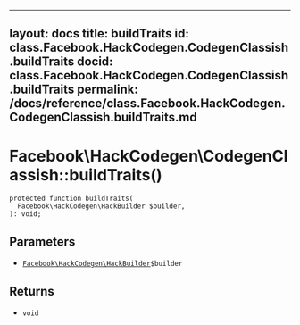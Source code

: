 
***

layout: docs
title: buildTraits
id: class.Facebook.HackCodegen.CodegenClassish.buildTraits
docid: class.Facebook.HackCodegen.CodegenClassish.buildTraits
permalink: /docs/reference/class.Facebook.HackCodegen.CodegenClassish.buildTraits.md
---







# Facebook\\HackCodegen\\CodegenClassish::buildTraits()




``` Hack
protected function buildTraits(
  Facebook\HackCodegen\HackBuilder $builder,
): void;
```




## Parameters




* [` Facebook\HackCodegen\HackBuilder `](<class.Facebook.HackCodegen.HackBuilder.md>)`` $builder ``




## Returns




- ` void `